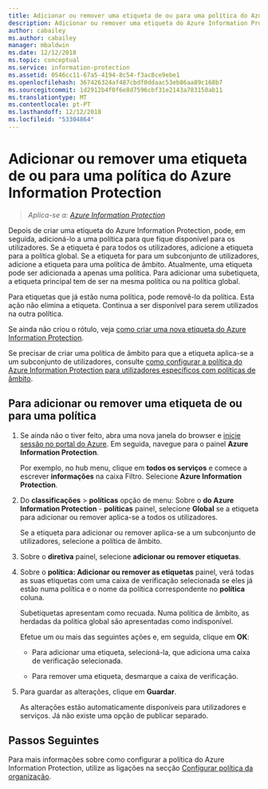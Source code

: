 ```yaml
---
title: Adicionar ou remover uma etiqueta de ou para uma política do Azure Information Protection – AIP
description: Adicionar ou remover uma etiqueta do Azure Information Protection para ou da política global para todos os utilizadores, ou para ou a partir de uma política de âmbito para um subconjunto de utilizadores.
author: cabailey
ms.author: cabailey
manager: mbaldwin
ms.date: 12/12/2018
ms.topic: conceptual
ms.service: information-protection
ms.assetid: 0546cc11-67a5-4194-8c54-f3ac8ce9ebe1
ms.openlocfilehash: 367426324af487cbdf0ddaac53eb86aa89c168b7
ms.sourcegitcommit: 1d2912b4f0f6e8d7596cbf31e2143a783158ab11
ms.translationtype: MT
ms.contentlocale: pt-PT
ms.lasthandoff: 12/12/2018
ms.locfileid: "53304864"
---
```

# <a name="add-or-remove-a-label-to-or-from-an-azure-information-protection-policy"></a>Adicionar ou remover uma etiqueta de ou para uma política do Azure Information Protection

>*Aplica-se a: [Azure Information Protection](https://azure.microsoft.com/pricing/details/information-protection)*

Depois de criar uma etiqueta do Azure Information Protection, pode, em seguida, adicioná-lo a uma política para que fique disponível para os utilizadores. Se a etiqueta é para todos os utilizadores, adicione a etiqueta para a política global. Se a etiqueta for para um subconjunto de utilizadores, adicione a etiqueta para uma política de âmbito. Atualmente, uma etiqueta pode ser adicionada a apenas uma política. Para adicionar uma subetiqueta, a etiqueta principal tem de ser na mesma política ou na política global.

Para etiquetas que já estão numa política, pode removê-lo da política. Esta ação não elimina a etiqueta. Continua a ser disponível para serem utilizados na outra política.

Se ainda não criou o rótulo, veja [como criar uma nova etiqueta do Azure Information Protection](configure-policy-new-label.md).

Se precisar de criar uma política de âmbito para que a etiqueta aplica-se a um subconjunto de utilizadores, consulte [como configurar a política do Azure Information Protection para utilizadores específicos com políticas de âmbito](configure-policy-scope.md).

## <a name="to-add-or-remove-a-label-to-or-from-a-policy"></a>Para adicionar ou remover uma etiqueta de ou para uma política

1. Se ainda não o tiver feito, abra uma nova janela do browser e [inicie sessão no portal do Azure](configure-policy.md#signing-in-to-the-azure-portal). Em seguida, navegue para o painel **Azure Information Protection**.
    
    Por exemplo, no hub menu, clique em **todos os serviços** e comece a escrever **informações** na caixa Filtro. Selecione **Azure Information Protection**.

2. Do **classificações** > **políticas** opção de menu: Sobre o **do Azure Information Protection** - **políticas** painel, selecione **Global** se a etiqueta para adicionar ou remover aplica-se a todos os utilizadores.

    Se a etiqueta para adicionar ou remover aplica-se a um subconjunto de utilizadores, selecione a política de âmbito.

3. Sobre o **diretiva** painel, selecione **adicionar ou remover etiquetas**.

4. Sobre o **política: Adicionar ou remover as etiquetas** painel, verá todas as suas etiquetas com uma caixa de verificação selecionada se eles já estão numa política e o nome da política correspondente no **política** coluna.
     
    Subetiquetas apresentam como recuada. Numa política de âmbito, as herdadas da política global são apresentadas como indisponível.
    
    Efetue um ou mais das seguintes ações e, em seguida, clique em **OK**:
    
    - Para adicionar uma etiqueta, selecioná-la, que adiciona uma caixa de verificação selecionada.
    
    - Para remover uma etiqueta, desmarque a caixa de verificação.
  
5. Para guardar as alterações, clique em **Guardar**.
   
    As alterações estão automaticamente disponíveis para utilizadores e serviços. Já não existe uma opção de publicar separado.


## <a name="next-steps"></a>Passos Seguintes

Para mais informações sobre como configurar a política do Azure Information Protection, utilize as ligações na secção [Configurar política da organização](configure-policy.md#configuring-your-organizations-policy).  

